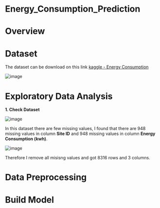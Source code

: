 # Energy_Consumption_Prediction

# Overview



# Dataset

The dataset can be download on this link [kaggle - Energy Consumption](https://www.kaggle.com/code/ranja7/energy-consumption-forecast-baseline-models/data)

![image](https://user-images.githubusercontent.com/91602612/200095686-e1d9c7eb-2493-43ff-aebc-9c74205bf90c.png)

# Exploratory Data Analysis

**1. Check Dataset**

![image](https://user-images.githubusercontent.com/91602612/200095771-37368a64-1786-4d73-9916-284c11db0999.png)

In this dataset there are few missing values, I found that there are 948 missing values in column **Site ID** and 948 missing values in column **Energy Consumption (kwh)**. 

![image](https://user-images.githubusercontent.com/91602612/200095824-4ab9fc47-51a2-4864-acc5-82860a8f908b.png)

Therefore I remove all misisng values and got 8316 rows and 3 columns.

# Data Preprocessing

# Build Model
